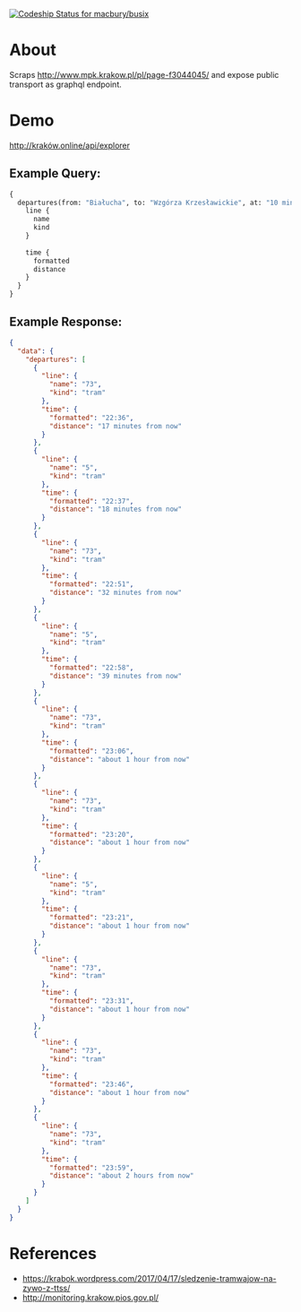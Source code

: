 [ ![Codeship Status for macbury/busix](https://app.codeship.com/projects/ca0af0d0-a30f-0136-e159-3a2d92578496/status?branch=master)](https://app.codeship.com/projects/307233)

# About

Scraps http://www.mpk.krakow.pl/pl/page-f3044045/ and expose public transport as graphql endpoint. 

# Demo

http://kraków.online/api/explorer

## Example Query:

```graphql
{
  departures(from: "Białucha", to: "Wzgórza Krzesławickie", at: "10 minutes from now"){
    line {
      name
      kind
    }
    
    time {
      formatted
      distance
    }
  }
}
```

## Example Response:

```json
{
  "data": {
    "departures": [
      {
        "line": {
          "name": "73",
          "kind": "tram"
        },
        "time": {
          "formatted": "22:36",
          "distance": "17 minutes from now"
        }
      },
      {
        "line": {
          "name": "5",
          "kind": "tram"
        },
        "time": {
          "formatted": "22:37",
          "distance": "18 minutes from now"
        }
      },
      {
        "line": {
          "name": "73",
          "kind": "tram"
        },
        "time": {
          "formatted": "22:51",
          "distance": "32 minutes from now"
        }
      },
      {
        "line": {
          "name": "5",
          "kind": "tram"
        },
        "time": {
          "formatted": "22:58",
          "distance": "39 minutes from now"
        }
      },
      {
        "line": {
          "name": "73",
          "kind": "tram"
        },
        "time": {
          "formatted": "23:06",
          "distance": "about 1 hour from now"
        }
      },
      {
        "line": {
          "name": "73",
          "kind": "tram"
        },
        "time": {
          "formatted": "23:20",
          "distance": "about 1 hour from now"
        }
      },
      {
        "line": {
          "name": "5",
          "kind": "tram"
        },
        "time": {
          "formatted": "23:21",
          "distance": "about 1 hour from now"
        }
      },
      {
        "line": {
          "name": "73",
          "kind": "tram"
        },
        "time": {
          "formatted": "23:31",
          "distance": "about 1 hour from now"
        }
      },
      {
        "line": {
          "name": "73",
          "kind": "tram"
        },
        "time": {
          "formatted": "23:46",
          "distance": "about 1 hour from now"
        }
      },
      {
        "line": {
          "name": "73",
          "kind": "tram"
        },
        "time": {
          "formatted": "23:59",
          "distance": "about 2 hours from now"
        }
      }
    ]
  }
}
```


# References
* https://krabok.wordpress.com/2017/04/17/sledzenie-tramwajow-na-zywo-z-ttss/
* http://monitoring.krakow.pios.gov.pl/
